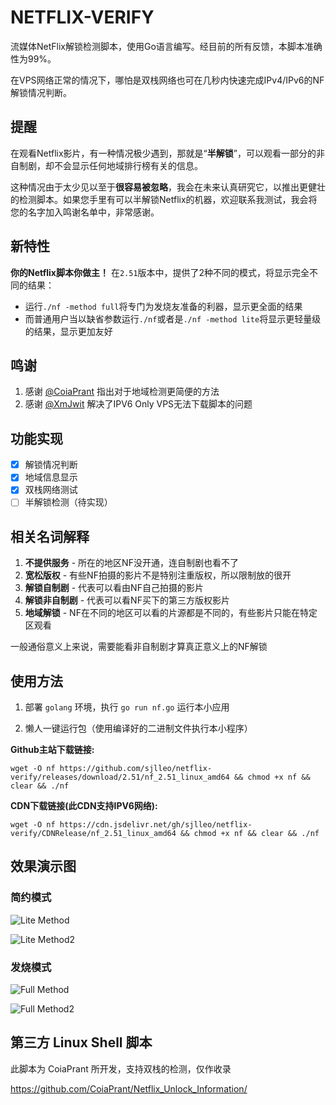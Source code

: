 # NETFLIX-VERIFY

流媒体NetFlix解锁检测脚本，使用Go语言编写。经目前的所有反馈，本脚本准确性为99%。

在VPS网络正常的情况下，哪怕是双栈网络也可在几秒内快速完成IPv4/IPv6的NF解锁情况判断。

## 提醒

在观看Netflix影片，有一种情况极少遇到，那就是“**半解锁**”，可以观看一部分的非自制剧，却不会显示任何地域排行榜有关的信息。

这种情况由于太少见以至于**很容易被忽略**，我会在未来认真研究它，以推出更健壮的检测脚本。如果您手里有可以半解锁Netflix的机器，欢迎联系我测试，我会将您的名字加入鸣谢名单中，非常感谢。

## 新特性

**你的Netflix脚本你做主！** 在`2.51`版本中，提供了2种不同的模式，将显示完全不同的结果：

* 运行`./nf -method full`将专门为发烧友准备的利器，显示更全面的结果
* 而普通用户当以缺省参数运行`./nf`或者是`./nf -method lite`将显示更轻量级的结果，显示更加友好

## 鸣谢

1. 感谢 [@CoiaPrant](https://github.com/CoiaPrant) 指出对于地域检测更简便的方法
2. 感谢 [@XmJwit](https://github.com/XmJwit) 解决了IPV6 Only VPS无法下载脚本的问题

## 功能实现

- [X] 解锁情况判断
- [X] 地域信息显示
- [X] 双栈网络测试
- [ ] 半解锁检测（待实现）

## 相关名词解释

1. **不提供服务** - 所在的地区NF没开通，连自制剧也看不了
2. **宽松版权** - 有些NF拍摄的影片不是特别注重版权，所以限制放的很开
3. **解锁自制剧** - 代表可以看由NF自己拍摄的影片
4. **解锁非自制剧** - 代表可以看NF买下的第三方版权影片
5. **地域解锁** - NF在不同的地区可以看的片源都是不同的，有些影片只能在特定区观看

一般通俗意义上来说，需要能看非自制剧才算真正意义上的NF解锁

## 使用方法

1. 部署 `golang` 环境，执行 `go run nf.go` 运行本小应用

2. 懒人一键运行包（使用编译好的二进制文件执行本小程序）

**Github主站下载链接:**
  
  `wget -O nf https://github.com/sjlleo/netflix-verify/releases/download/2.51/nf_2.51_linux_amd64 && chmod +x nf && clear && ./nf`

**CDN下载链接(此CDN支持IPV6网络):**

  `wget -O nf https://cdn.jsdelivr.net/gh/sjlleo/netflix-verify/CDNRelease/nf_2.51_linux_amd64 && chmod +x nf && clear && ./nf`

## 效果演示图

### 简约模式

![Lite Method](https://user-images.githubusercontent.com/13616352/110276737-c5b80100-800e-11eb-8281-b4c3c9bd63a0.png)


![Lite Method2](https://user-images.githubusercontent.com/13616352/110276620-7e317500-800e-11eb-9a21-3800b9c687c5.png)

### 发烧模式

![Full Method](https://user-images.githubusercontent.com/13616352/110276768-d9636780-800e-11eb-9b10-3ada67402f94.png)


![Full Method2](https://user-images.githubusercontent.com/13616352/110276684-a4efab80-800e-11eb-8e73-4facf417ab52.png)


## 第三方 Linux Shell 脚本

此脚本为 CoiaPrant 所开发，支持双栈的检测，仅作收录

https://github.com/CoiaPrant/Netflix_Unlock_Information/

